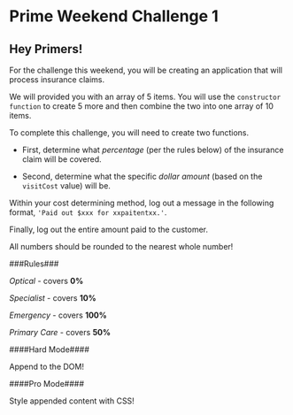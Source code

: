 # Prime Weekend Challenge 1

## Hey Primers! 

For the challenge this weekend, you will be creating an application that will process insurance claims.

We will provided you with an array of 5 items.  You will use the `constructor function` to create 5 more and then combine the two into one array of 10 items.

To complete this challenge, you will need to create two functions.

* First, determine what _percentage_ (per the rules below) of the insurance claim will be covered.

* Second, determine what the specific _dollar amount_ (based on the `visitCost` value) will be.

Within your cost determining method, log out a message in the following format, `'Paid out $xxx for xxpaitentxx.'`.

Finally, log out the entire amount paid to the customer.

All numbers should be rounded to the nearest whole number!

###Rules###

_Optical_ - covers __0%__

_Specialist_ - covers __10%__

_Emergency_ - covers __100%__

_Primary Care_ - covers __50%__	

####Hard Mode####

Append to the DOM!

####Pro Mode####

Style appended content with CSS!